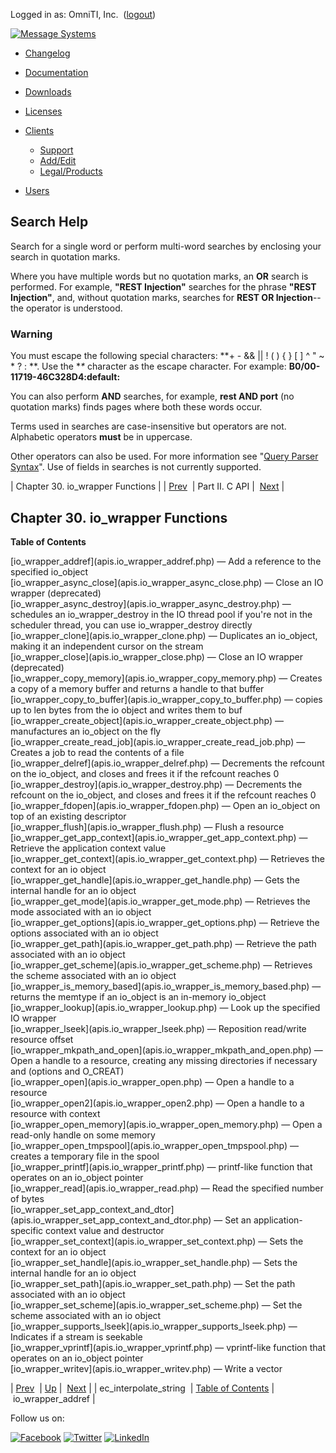 Logged in as: OmniTI, Inc.  ([logout](https://support.messagesystems.com/logout.php))

[![Message Systems](https://support.messagesystems.com/images/ms-white205.png)](https://support.messagesystems.com/start.php) 

*   [Changelog](https://support.messagesystems.com/start.php?show=changelog)
*   [Documentation](https://support.messagesystems.com/docs/)
*   [Downloads](https://support.messagesystems.com/start.php)

*   [Licenses](https://support.messagesystems.com/license_summary.php)
*   <a href="">Clients</a>
    *   [Support](https://support.messagesystems.com/cs.php)
    *   [Add/Edit](https://support.messagesystems.com/edit_client.php)
    *   [Legal/Products](https://support.messagesystems.com/edit_products.php)
*   [Users](https://support.messagesystems.com/edit_customer.php)

## Search Help

Search for a single word or perform multi-word searches by enclosing your search in quotation marks.

Where you have multiple words but no quotation marks, an **OR** search is performed. For example, **"REST Injection"** searches for the phrase **"REST Injection"**, and, without quotation marks, searches for **REST OR Injection**--the operator is understood.

### Warning

You must escape the following special characters: **+ - && || ! ( ) { } [ ] ^ " ~ * ? : \**. Use the **\** character as the escape character. For example: **B0/00-11719-46C328D4\:default\:**

You can also perform **AND** searches, for example, **rest AND port** (no quotation marks) finds pages where both these words occur.

Terms used in searches are case-insensitive but operators are not. Alphabetic operators **must** be in uppercase.

Other operators can also be used. For more information see "[Query Parser Syntax](https://lucene.apache.org/core/old_versioned_docs/versions/3_0_0/queryparsersyntax.html)". Use of fields in searches is not currently supported.

| Chapter 30. io_wrapper Functions |
| [Prev](apis.ec_interpolate_string.php)  | Part II. C API |  [Next](apis.io_wrapper_addref.php) |

## Chapter 30. io_wrapper Functions

**Table of Contents**

<dl class="toc">

<dt>[io_wrapper_addref](apis.io_wrapper_addref.php) — Add a reference to the specified io_object</dt>

<dt>[io_wrapper_async_close](apis.io_wrapper_async_close.php) — Close an IO wrapper (deprecated)</dt>

<dt>[io_wrapper_async_destroy](apis.io_wrapper_async_destroy.php) — schedules an io_wrapper_destroy in the IO thread pool if you're not in the scheduler thread, you can use io_wrapper_destroy directly</dt>

<dt>[io_wrapper_clone](apis.io_wrapper_clone.php) — Duplicates an io_object, making it an independent cursor on the stream</dt>

<dt>[io_wrapper_close](apis.io_wrapper_close.php) — Close an IO wrapper (deprecated)</dt>

<dt>[io_wrapper_copy_memory](apis.io_wrapper_copy_memory.php) — Creates a copy of a memory buffer and returns a handle to that buffer</dt>

<dt>[io_wrapper_copy_to_buffer](apis.io_wrapper_copy_to_buffer.php) — copies up to len bytes from the io object and writes them to buf</dt>

<dt>[io_wrapper_create_object](apis.io_wrapper_create_object.php) — manufactures an io_object on the fly</dt>

<dt>[io_wrapper_create_read_job](apis.io_wrapper_create_read_job.php) — Creates a job to read the contents of a file</dt>

<dt>[io_wrapper_delref](apis.io_wrapper_delref.php) — Decrements the refcount on the io_object, and closes and frees it if the refcount reaches 0</dt>

<dt>[io_wrapper_destroy](apis.io_wrapper_destroy.php) — Decrements the refcount on the io_object, and closes and frees it if the refcount reaches 0</dt>

<dt>[io_wrapper_fdopen](apis.io_wrapper_fdopen.php) — Open an io_object on top of an existing descriptor</dt>

<dt>[io_wrapper_flush](apis.io_wrapper_flush.php) — Flush a resource</dt>

<dt>[io_wrapper_get_app_context](apis.io_wrapper_get_app_context.php) — Retrieve the application context value</dt>

<dt>[io_wrapper_get_context](apis.io_wrapper_get_context.php) — Retrieves the context for an io object</dt>

<dt>[io_wrapper_get_handle](apis.io_wrapper_get_handle.php) — Gets the internal handle for an io object</dt>

<dt>[io_wrapper_get_mode](apis.io_wrapper_get_mode.php) — Retrieves the mode associated with an io object</dt>

<dt>[io_wrapper_get_options](apis.io_wrapper_get_options.php) — Retrieve the options associated with an io object</dt>

<dt>[io_wrapper_get_path](apis.io_wrapper_get_path.php) — Retrieve the path associated with an io object</dt>

<dt>[io_wrapper_get_scheme](apis.io_wrapper_get_scheme.php) — Retrieves the scheme associated with an io object</dt>

<dt>[io_wrapper_is_memory_based](apis.io_wrapper_is_memory_based.php) — returns the memtype if an io_object is an in-memory io_object</dt>

<dt>[io_wrapper_lookup](apis.io_wrapper_lookup.php) — Look up the specified IO wrapper</dt>

<dt>[io_wrapper_lseek](apis.io_wrapper_lseek.php) — Reposition read/write resource offset</dt>

<dt>[io_wrapper_mkpath_and_open](apis.io_wrapper_mkpath_and_open.php) — Open a handle to a resource, creating any missing directories if necessary and (options and O_CREAT)</dt>

<dt>[io_wrapper_open](apis.io_wrapper_open.php) — Open a handle to a resource</dt>

<dt>[io_wrapper_open2](apis.io_wrapper_open2.php) — Open a handle to a resource with context</dt>

<dt>[io_wrapper_open_memory](apis.io_wrapper_open_memory.php) — Open a read-only handle on some memory</dt>

<dt>[io_wrapper_open_tmpspool](apis.io_wrapper_open_tmpspool.php) — creates a temporary file in the spool</dt>

<dt>[io_wrapper_printf](apis.io_wrapper_printf.php) — printf-like function that operates on an io_object pointer</dt>

<dt>[io_wrapper_read](apis.io_wrapper_read.php) — Read the specified number of bytes</dt>

<dt>[io_wrapper_set_app_context_and_dtor](apis.io_wrapper_set_app_context_and_dtor.php) — Set an application-specific context value and destructor</dt>

<dt>[io_wrapper_set_context](apis.io_wrapper_set_context.php) — Sets the context for an io object</dt>

<dt>[io_wrapper_set_handle](apis.io_wrapper_set_handle.php) — Sets the internal handle for an io object</dt>

<dt>[io_wrapper_set_path](apis.io_wrapper_set_path.php) — Set the path associated with an io object</dt>

<dt>[io_wrapper_set_scheme](apis.io_wrapper_set_scheme.php) — Set the scheme associated with an io object</dt>

<dt>[io_wrapper_supports_lseek](apis.io_wrapper_supports_lseek.php) — Indicates if a stream is seekable</dt>

<dt>[io_wrapper_vprintf](apis.io_wrapper_vprintf.php) — vprintf-like function that operates on an io_object pointer</dt>

<dt>[io_wrapper_writev](apis.io_wrapper_writev.php) — Write a vector</dt>

</dl>

| [Prev](apis.ec_interpolate_string.php)  | [Up](pt.apis.php) |  [Next](apis.io_wrapper_addref.php) |
| ec_interpolate_string  | [Table of Contents](index.php) |  io_wrapper_addref |

Follow us on:

[![Facebook](https://support.messagesystems.com/images/icon-facebook.png)](http://www.facebook.com/messagesystems) [![Twitter](https://support.messagesystems.com/images/icon-twitter.png)](http://twitter.com/#!/MessageSystems) [![LinkedIn](https://support.messagesystems.com/images/icon-linkedin.png)](http://www.linkedin.com/company/message-systems)